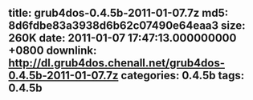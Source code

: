 title: grub4dos-0.4.5b-2011-01-07.7z
md5: 8d6fdbe83a3938d6b62c07490e64eaa3
size: 260K
date: 2011-01-07 17:47:13.000000000 +0800
downlink: http://dl.grub4dos.chenall.net/grub4dos-0.4.5b-2011-01-07.7z
categories: 0.4.5b
tags: 0.4.5b
---

